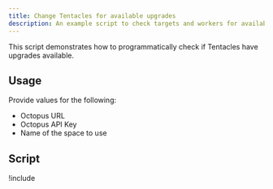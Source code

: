 ```yaml
---
title: Change Tentacles for available upgrades
description: An example script to check targets and workers for available Tentacle upgrades.
---
```


This script demonstrates how to programmatically check if Tentacles have upgrades available.

## Usage

Provide values for the following:

- Octopus URL
- Octopus API Key
- Name of the space to use

## Script

!include <check-for-tentacle-upgrades-scripts>

